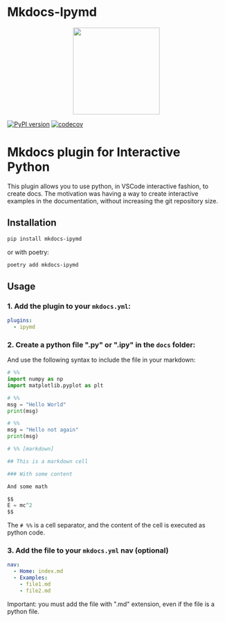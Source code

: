 # Mkdocs-Ipymd

<p align="center">
<img src="logo.png" width="200">

</p>

[![PyPI version](https://badge.fury.io/py/mkdocs-ipymd.svg)](https://badge.fury.io/py/prophetverse)
[![codecov](https://codecov.io/gh/felipeangelimvieira/mkdocs-ipymd/graph/badge.svg?token=O37PGJI3ZX)](https://codecov.io/gh/felipeangelimvieira/mkdocs-ipymd)


# Mkdocs plugin for Interactive Python

This plugin allows you to use python, in VSCode interactive fashion, to create docs.
The motivation was having a way to create interactive examples in the documentation,
without increasing the git repository size.

## Installation

```bash
pip install mkdocs-ipymd
```

or with poetry:

```bash
poetry add mkdocs-ipymd
```

## Usage

### 1. Add the plugin to your `mkdocs.yml`:

```yaml
plugins:
  - ipymd
```

### 2. Create a python file ".py" or ".ipy" in the `docs` folder:

And use the following syntax to include the file in your markdown:

```python
# %%
import numpy as np
import matplotlib.pyplot as plt

# %%
msg = "Hello World"
print(msg)

# %%
msg = "Hello not again"
print(msg)

# %% [markdown]

## This is a markdown cell

### With some content

And some math

$$
E = mc^2
$$
```

The `# %%` is a cell separator, and the content of the cell is executed as python code.

### 3. Add the file to your `mkdocs.yml` nav (optional)

```yaml
nav:
  - Home: index.md
  - Examples:
    - file1.md
    - file2.md
```

Important: you must add the file with ".md" extension, even if the file is a python 
file.